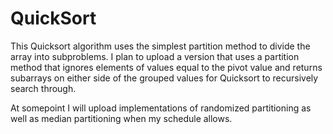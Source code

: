 # QuickSort

This Quicksort algorithm uses the simplest partition method to divide the array into subproblems. I plan to upload a version that uses a partition method that ignores elements of values equal to the pivot value and returns subarrays on either side of the grouped values for Quicksort to recursively search through. 

At somepoint I will upload implementations of randomized partitioning as well as median partitioning when my schedule allows. 
